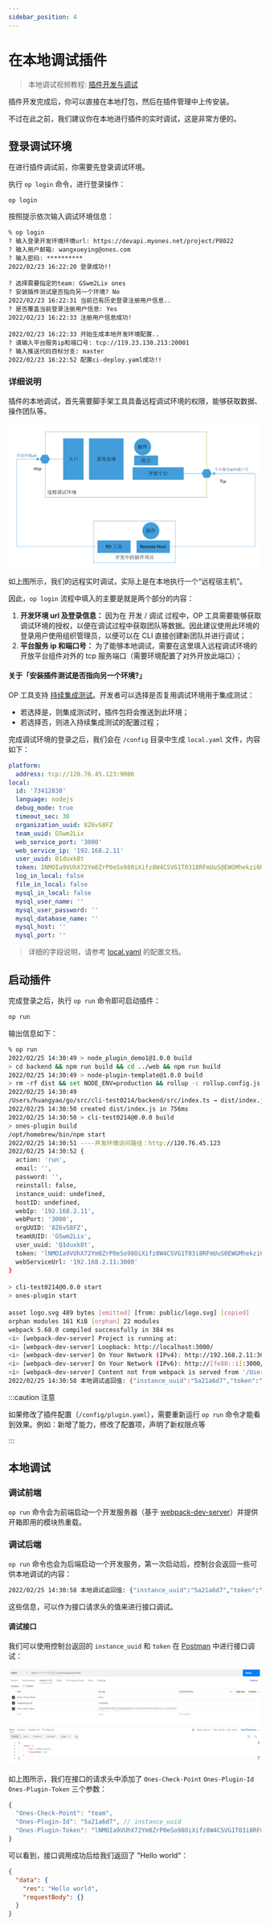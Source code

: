 ```yaml
---
sidebar_position: 4
---
```


# 在本地调试插件

> 本地调试视频教程: [插件开发与调试](../sample-tutorial/videos/test.mdx)

插件开发完成后，你可以直接在本地打包，然后在插件管理中上传安装。

不过在此之前，我们建议你在本地进行插件的实时调试，这是非常方便的。

## 登录调试环境

在进行插件调试前，你需要先登录调试环境。

执行 `op login` 命令，进行登录操作：

```
op login
```

按照提示依次输入调试环境信息：

```
% op login
? 输入登录开发环境环境url: https://devapi.myones.net/project/P8022
? 输入用户邮箱: wangxueying@ones.com
? 输入密码: **********
2022/02/23 16:22:20 登录成功!!

? 选择需要指定的team: GSwm2Lix ones
? 安装插件测试是否指向另一个环境? No
2022/02/23 16:22:31 当前已有历史登录注册用户信息..
? 是否覆盖当前登录注册用户信息: Yes
2022/02/23 16:22:33 注册用户信息成功!

2022/02/23 16:22:33 开始生成本地开发环境配置..
? 请输入平台服务ip和端口号: tcp://119.23.130.213:20001
? 输入推送代码目标分支: master
2022/02/23 16:22:52 配置ci-deploy.yaml成功!!
```

### 详细说明

插件的本地调试，首先需要脚手架工具具备远程调试环境的权限，能够获取数据、操作团队等。

![image](images/test1.png)

如上图所示，我们的远程实时调试，实际上是在本地执行一个“远程宿主机”。

因此，`op login` 流程中填入的主要是就是两个部分的内容：

1. **开发环境 url 及登录信息：** 因为在 开发 / 调试 过程中，OP 工具需要能够获取调试环境的授权，以便在调试过程中获取团队等数据。因此建议使用此环境的登录用户使用组织管理员，以便可以在 CLI 直接创建新团队并进行调试；
2. **平台服务 ip 和端口号：** 为了能够本地调试，需要在这里填入远程调试环境的开放平台组件对外的 tcp 服务端口（需要环境配置了对外开放此端口）；

#### 关于「安装插件测试是否指向另一个环境?」

OP 工具支持 [持续集成测试](./ci-deploy.md)。开发者可以选择是否复用调试环境用于集成测试：

- 若选择是，则集成测试时，插件包将会推送到此环境；
- 若选择否，则进入持续集成测试的配置过程；

完成调试环境的登录之后，我们会在 `/config` 目录中生成 `local.yaml` 文件，内容如下：

```yaml title="/config/local.yaml"
platform:
  address: tcp://120.76.45.123:9006
local:
  id: '73412830'
  language: nodejs
  debug_mode: true
  timeout_sec: 30
  organization_uuid: 8Z6vS8FZ
  team_uuid: GSwm2Lix
  web_service_port: '3000'
  web_service_ip: '192.168.2.11'
  user_uuid: 01duxk8t
  token: INMOIa9VUhX72Ym0ZrP0eSo980iXifz8W4CSVG1T0318RFmUuS@EWGMhekzi6Mqz
  log_in_local: false
  file_in_local: false
  mysql_in_local: false
  mysql_user_name: ''
  mysql_user_password: ''
  mysql_database_name: ''
  mysql_host: ''
  mysql_port: ''
```

> 详细的字段说明，请参考 [local.yaml](../../api/config/local.md) 的配置文档。

## 启动插件

完成登录之后，执行 `op run` 命令即可启动插件：

```bash
op run
```

输出信息如下：

```bash
% op run
2022/02/25 14:30:49 > node_plugin_demo1@1.0.0 build
> cd backend && npm run build && cd ../web && npm run build
2022/02/25 14:30:49 > node-plugin-template@1.0.0 build
> rm -rf dist && set NODE_ENV=production && rollup -c rollup.config.js
2022/02/25 14:30:49
/Users/huangyao/go/src/cli-test0214/backend/src/index.ts → dist/index.js...
2022/02/25 14:30:50 created dist/index.js in 756ms
2022/02/25 14:30:50 > cli-test0214@0.0.0 build
> ones-plugin build
/opt/homebrew/bin/npm start
2022/02/25 14:30:51 ----开发环境访问路径：http://120.76.45.123
2022/02/25 14:30:52 {
  action: 'run',
  email: '',
  password: '',
  reinstall: false,
  instance_uuid: undefined,
  hostID: undefined,
  webIp: '192.168.2.11',
  webPort: '3000',
  orgUUID: '8Z6vS8FZ',
  teamUUID: 'GSwm2Lix',
  user_uuid: 'Q1duxk8t',
  token: 'lNMOIa9VUhX72Ym0ZrP0eSo98OiXifz8W4CSVG1T03i8RFmUuS0EWGMhekzi6Mqz',
  webServiceUrl: '192.168.2.11:3000'
}

> cli-test0214@0.0.0 start
> ones-plugin start

asset logo.svg 489 bytes [emitted] [from: public/logo.svg] [copied]
orphan modules 161 KiB [orphan] 22 modules
webpack 5.68.0 compiled successfully in 384 ms
<i> [webpack-dev-server] Project is running at:
<i> [webpack-dev-server] Loopback: http://localhost:3000/
<i> [webpack-dev-server] On Your Network (IPv4): http://192.168.2.11:3000/
<i> [webpack-dev-server] On Your Network (IPv6): http://[fe80::1]:3000/
<i> [webpack-dev-server] Content not from webpack is served from '/Users/huangyao/go/src/cli-test0214/web/public' directory
2022/02/25 14:30:58 本地调试返回值: {"instance_uuid":"5a21a6d7","token":"lNMOIa9VUhX72Ym0ZrP0eSo98OiXifz8W4CSVG1T03i8RFmUuS0EWGMhekzi6Mqz","user_uuid":"Q1duxk8t"}
```

:::caution 注意

如果修改了插件配置（`/config/plugin.yaml`），需要重新运行 `op run` 命令才能看到效果。例如：新增了能力，修改了配置项，声明了新权限点等

:::

## 本地调试

### 调试前端

`op run` 命令会为前端启动一个开发服务器（基于 [webpack-dev-server](https://github.com/webpack/webpack-dev-server)）并提供开箱即用的模块热重载。

### 调试后端

`op run` 命令也会为后端启动一个开发服务，第一次启动后，控制台会返回一些可供本地调试的内容：

```bash
2022/02/25 14:30:58 本地调试返回值: {"instance_uuid":"5a21a6d7","token":"lNMOIa9VUhX72Ym0ZrP0eSo98OiXifz8W4CSVG1T03i8RFmUuS0EWGMhekzi6Mqz","user_uuid":"Q1duxk8t"
```

这些信息，可以作为接口请求头的值来进行接口调试。

#### 调试接口

我们可以使用控制台返回的 `instance_uuid` 和 `token` 在 [Postman](https://www.postman.com/) 中进行接口调试：

![image](images/test3.png)

如上图所示，我们在接口的请求头中添加了 `Ones-Check-Point` `Ones-Plugin-Id` `Ones-Plugin-Token` 三个参数：

```ts title="Header"
{
  "Ones-Check-Point": "team",
  "Ones-Plugin-Id": "5a21a6d7", // instance_uuid
  "Ones-Plugin-Token": "lNMOIa9VUhX72Ym0ZrP0eSo98OiXifz8W4CSVG1T03i8RFmUuS0EWGMhekzi6Mqz", // token
}
```

可以看到，接口调用成功后给我们返回了 "Hello world"：

```json
{
  "data": {
    "res": "Hello world",
    "requestBody": {}
  }
}
```
